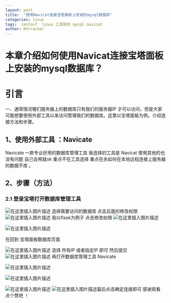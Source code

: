 ```yaml
---
layout: post
title:  "使用Navicat连接宝塔面板上安装的mysql数据库"
categories: linux
tags:  centos7  linux 工具软件 mysql navicat  
author: HYcracker
---
```


# 本章介绍如何使用Navicat连接宝塔面板上安装的mysql数据库？
# 引言
一、通常情况喔们服务器上的数据库只有我们的服务器IP 才可以访问，但是大家可能想要使用外部工具以来访问管理我们的数据库。这里以宝塔面板为例。介绍连接方法和步骤。

## 1、使用外部工具  ：Navicate  
Navicate  一款专业好用的数据库管理工具
我选择的工具是  Navicat  使用其他的也没有问题 自己会用就ok 重点不在工具选择  重点在余如何在本地远程连接上服务器的数据不库 。
## 2、步骤（方法）
### 2.1 登录宝塔打开数据库管理工具
![在这里插入图片描述](https://img-blog.csdnimg.cn/e727c482215d4baf9a5367d5c140ffdf.png?x-oss-process=image/watermark,type_d3F5LXplbmhlaQ,shadow_50,text_Q1NETiBA5a-S5L6d56eR5oqA,size_20,color_FFFFFF,t_70,g_se,x_16)
选择需要访问的数据库  点击后面的修改权限
![在这里插入图片描述](https://img-blog.csdnimg.cn/f6c9181d98c44e4880efc72ae7c7d133.png?x-oss-process=image/watermark,type_d3F5LXplbmhlaQ,shadow_50,text_Q1NETiBA5a-S5L6d56eR5oqA,size_20,color_FFFFFF,t_70,g_se,x_16)
我以flask为例子   点击修改权限
![在这里插入图片描述](https://img-blog.csdnimg.cn/498ffb4c184b422eaf2932c38f59949a.png?x-oss-process=image/watermark,type_d3F5LXplbmhlaQ,shadow_50,text_Q1NETiBA5a-S5L6d56eR5oqA,size_20,color_FFFFFF,t_70,g_se,x_16)


![在这里插入图片描述](https://img-blog.csdnimg.cn/4dcdc17080ef49b0926346fdda459a88.png?x-oss-process=image/watermark,type_d3F5LXplbmhlaQ,shadow_50,text_Q1NETiBA5a-S5L6d56eR5oqA,size_20,color_FFFFFF,t_70,g_se,x_16)

在回到 宝塔面板数据库页面

![在这里插入图片描述](https://img-blog.csdnimg.cn/c6410720c5f44a899bfafc86791fbb29.png?x-oss-process=image/watermark,type_d3F5LXplbmhlaQ,shadow_50,text_Q1NETiBA5a-S5L6d56eR5oqA,size_20,color_FFFFFF,t_70,g_se,x_16)
选择 所有IP 或者指定IP 即可 然后提交
![在这里插入图片描述](https://img-blog.csdnimg.cn/10b37d8ebb1e40bdae2d9ba49f1dc68c.png?x-oss-process=image/watermark,type_d3F5LXplbmhlaQ,shadow_50,text_Q1NETiBA5a-S5L6d56eR5oqA,size_20,color_FFFFFF,t_70,g_se,x_16)
再打开数据库管理工具 Navicate

![在这里插入图片描述](https://img-blog.csdnimg.cn/23fb5521b59b483b8ac437e14bb62b3f.png)

![在这里插入图片描述](https://img-blog.csdnimg.cn/1a7e0b91f18e453c90151a92646bf1b2.png?x-oss-process=image/watermark,type_d3F5LXplbmhlaQ,shadow_50,text_Q1NETiBA5a-S5L6d56eR5oqA,size_20,color_FFFFFF,t_70,g_se,x_16)



![在这里插入图片描述](https://img-blog.csdnimg.cn/0e2f39f2594b4de59696fd626cdffe94.png?x-oss-process=image/watermark,type_d3F5LXplbmhlaQ,shadow_50,text_Q1NETiBA5a-S5L6d56eR5oqA,size_20,color_FFFFFF,t_70,g_se,x_16)
![在这里插入图片描述](https://img-blog.csdnimg.cn/9a6ccf4ea1014edea4a5c11db663f64f.png?x-oss-process=image/watermark,type_d3F5LXplbmhlaQ,shadow_50,text_Q1NETiBA5a-S5L6d56eR5oqA,size_20,color_FFFFFF,t_70,g_se,x_16)最后点击确定连接即可 
 感谢观看  点个赞吧  ！











